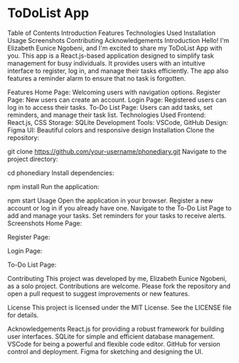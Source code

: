 # ToDoList App

Table of Contents
Introduction
Features
Technologies Used
Installation
Usage
Screenshots
Contributing
Acknowledgements
Introduction
Hello! I'm Elizabeth Eunice Ngobeni, and I'm excited to share my ToDoList App with you. This app is a React.js-based application designed to simplify task management for busy individuals. It provides users with an intuitive interface to register, log in, and manage their tasks efficiently. The app also features a reminder alarm to ensure that no task is forgotten.

Features
Home Page: Welcoming users with navigation options.
Register Page: New users can create an account.
Login Page: Registered users can log in to access their tasks.
To-Do List Page: Users can add tasks, set reminders, and manage their task list.
Technologies Used
Frontend: React.js, CSS
Storage: SQLite
Development Tools: VSCode, GitHub
Design: Figma
UI: Beautiful colors and responsive design
Installation
Clone the repository:

git clone https://github.com/your-username/phonediary.git
Navigate to the project directory:

cd phonediary
Install dependencies:

npm install
Run the application:

npm start
Usage
Open the application in your browser.
Register a new account or log in if you already have one.
Navigate to the To-Do List Page to add and manage your tasks.
Set reminders for your tasks to receive alerts.
Screenshots
Home Page:


Register Page:


Login Page:


To-Do List Page:


Contributing
This project was developed by me, Elizabeth Eunice Ngobeni, as a solo project. Contributions are welcome. Please fork the repository and open a pull request to suggest improvements or new features.

License
This project is licensed under the MIT License. See the LICENSE file for details.

Acknowledgements
React.js for providing a robust framework for building user interfaces.
SQLite for simple and efficient database management.
VSCode for being a powerful and flexible code editor.
GitHub for version control and deployment.
Figma for sketching and designing the UI.

 
